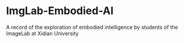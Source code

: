# ImgLab-Embodied-AI
A record of the  exploration of embodied intelligence by students of the ImageLab at Xidian University

